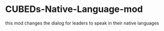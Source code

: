 # CUBEDs-Native-Language-mod
this mod changes the dialog for leaders to speak in their native languages
